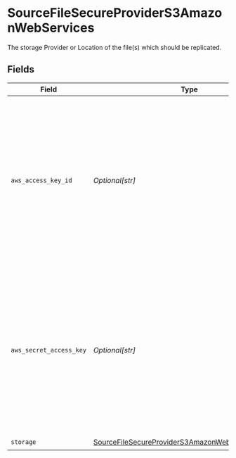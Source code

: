# SourceFileSecureProviderS3AmazonWebServices

The storage Provider or Location of the file(s) which should be replicated.


## Fields

| Field                                                                                                                                                                                      | Type                                                                                                                                                                                       | Required                                                                                                                                                                                   | Description                                                                                                                                                                                |
| ------------------------------------------------------------------------------------------------------------------------------------------------------------------------------------------ | ------------------------------------------------------------------------------------------------------------------------------------------------------------------------------------------ | ------------------------------------------------------------------------------------------------------------------------------------------------------------------------------------------ | ------------------------------------------------------------------------------------------------------------------------------------------------------------------------------------------ |
| `aws_access_key_id`                                                                                                                                                                        | *Optional[str]*                                                                                                                                                                            | :heavy_minus_sign:                                                                                                                                                                         | In order to access private Buckets stored on AWS S3, this connector would need credentials with the proper permissions. If accessing publicly available data, this field is not necessary. |
| `aws_secret_access_key`                                                                                                                                                                    | *Optional[str]*                                                                                                                                                                            | :heavy_minus_sign:                                                                                                                                                                         | In order to access private Buckets stored on AWS S3, this connector would need credentials with the proper permissions. If accessing publicly available data, this field is not necessary. |
| `storage`                                                                                                                                                                                  | [SourceFileSecureProviderS3AmazonWebServicesStorage](../../models/shared/sourcefilesecureproviders3amazonwebservicesstorage.md)                                                            | :heavy_check_mark:                                                                                                                                                                         | N/A                                                                                                                                                                                        |